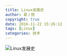 ```yaml
---
title: Linux发展史
author: 昜丿捺
copyright: true
date: 2016-11-22 15:26:12
tags: [Linux]
categories: 技术
---
```

![Linux发展史](http://i2.tiimg.com/715788/ce5cba10c32a6198.png)